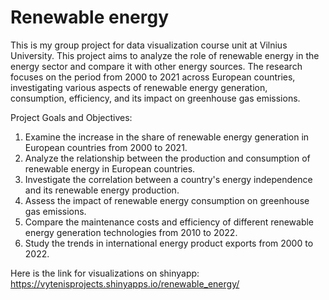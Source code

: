 # Renewable energy
This is my group project for data visualization course unit at Vilnius University. This project aims to analyze the role of renewable energy in the energy sector and compare it with other energy sources. The research focuses on the period from 2000 to 2021 across European countries, investigating various aspects of renewable energy generation, consumption, efficiency, and its impact on greenhouse gas emissions.

Project Goals and Objectives:

1. Examine the increase in the share of renewable energy generation in European countries from 2000 to 2021.
2. Analyze the relationship between the production and consumption of renewable energy in European countries.
3. Investigate the correlation between a country's energy independence and its renewable energy production.
4. Assess the impact of renewable energy consumption on greenhouse gas emissions.
5. Compare the maintenance costs and efficiency of different renewable energy generation technologies from 2010 to 2022.
6. Study the trends in international energy product exports from 2000 to 2022.

Here is the link for visualizations on shinyapp: https://vytenisprojects.shinyapps.io/renewable_energy/
